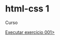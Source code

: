 # html-css 1
 Curso

 <a href="https://marcelabolognese.github.io/html-css/exercicios/ex001/index.html"> Executar exercício 001>


